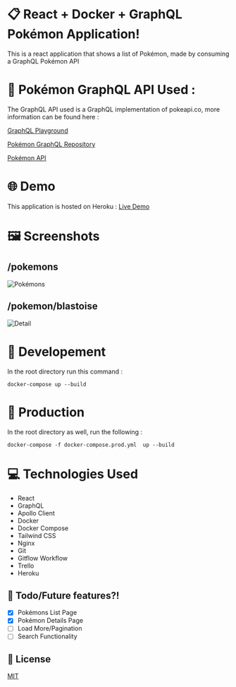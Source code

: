 # :clipboard: React + Docker + GraphQL Pokémon Application!
This is a react application that shows a list of Pokémon, made by consuming a GraphQL Pokémon API

# :round_pushpin: Pokémon GraphQL API Used :
The GraphQL API used is a GraphQL implementation of pokeapi.co, more information can be found here :

[GraphQL Playground](https://mazipan-gql-pokeapi.herokuapp.com/graphql)

[Pokémon GraphQL Repository](https://github.com/mazipan/graphql-pokeapi)

[Pokémon API](https://pokeapi.co/)

# :globe_with_meridians: Demo
This application is hosted on Heroku :
[Live Demo](https://shums-react-graphql-pokemon.herokuapp.com/pokemons)

# :framed_picture: Screenshots
## /pokemons
![Pokémons](https://i.imgur.com/Sia3pc7.png)
## /pokemon/blastoise
![Detail](https://i.imgur.com/3mDgooC.png)

# :repeat: Developement
In the root directory run this command :

``` docker-compose up --build ```

# :repeat_one: Production
In the root directory as well, run the following :

``` docker-compose -f docker-compose.prod.yml  up --build ```

# :computer: Technologies Used
* React
* GraphQL
* Apollo Client
* Docker
* Docker Compose
* Tailwind CSS
* Nginx
* Git
* Gitflow Workflow
* Trello
* Heroku

## :open_book: Todo/Future features?!
- [x] Pokémons List Page
- [x] Pokémon Details Page
- [ ] Load More/Pagination
- [ ] Search Functionality

## :memo: License
[MIT](https://opensource.org/licenses/MIT)
